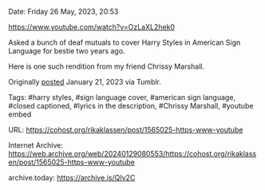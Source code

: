 Date: Friday 26 May, 2023, 20:53 

https://www.youtube.com/watch?v=OzLaXL2hek0

Asked a bunch of deaf mutuals to cover Harry Styles in American Sign Language for bestie two years ago.

Here is one such rendition from my friend Chrissy Marshall.

Originally [posted](https://rikaklassen.tumblr.com/post/718437597961207808/asked-a-bunch-of-deaf-mutuals-to-cover-harry) January 21, 2023 via Tumblr.

Tags: #harry styles, #sign language cover, #american sign language, #closed captioned, #lyrics in the description, #Chrissy Marshall, #youtube embed

URL: https://cohost.org/rikaklassen/post/1565025-https-www-youtube

Internet Archive: https://web.archive.org/web/20240129080553/https://cohost.org/rikaklassen/post/1565025-https-www-youtube

archive.today: https://archive.is/QIv2C
<!--
If you apperciate the blog post, please consider contributing to the COVID fund: https://www.paypal.me/bglamours.
-->
